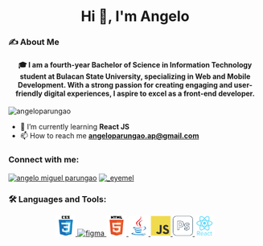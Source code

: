 <h1 align="center">Hi 👋, I'm Angelo</h1>

<h3>✍ About Me</h3>

<h4 align="center">🎓 I am a fourth-year Bachelor of Science in Information Technology student at Bulacan State University, specializing in Web and Mobile Development. With a strong passion for creating engaging and user-friendly digital experiences, I aspire to excel as a front-end developer.</h4>

<p align="left"> <img src="https://komarev.com/ghpvc/?username=angeloparungao&label=Profile%20views&color=0e75b6&style=flat" alt="angeloparungao" /> </p>

- 🌱 I’m currently learning **React JS**
- 📫 How to reach me **angeloparungao.ap@gmail.com**

<h3 align="left">Connect with me:</h3>
<p align="left">
<a href="https://fb.com/angelo miguel parungao" target="blank"><img align="center" src="https://raw.githubusercontent.com/rahuldkjain/github-profile-readme-generator/master/src/images/icons/Social/facebook.svg" alt="angelo miguel parungao" height="30" width="40" /></a>
<a href="https://instagram.com/_eyemel" target="blank"><img align="center" src="https://raw.githubusercontent.com/rahuldkjain/github-profile-readme-generator/master/src/images/icons/Social/instagram.svg" alt="_eyemel" height="30" width="40" /></a>
</p>

<h3 align="left">🛠️ Languages and Tools:</h3>
<p align="center"> <a href="https://www.w3schools.com/css/" target="_blank" rel="noreferrer"> <img src="https://raw.githubusercontent.com/devicons/devicon/master/icons/css3/css3-original-wordmark.svg" alt="css3" width="40" height="40"/> </a> <a href="https://www.figma.com/" target="_blank" rel="noreferrer"> <img src="https://www.vectorlogo.zone/logos/figma/figma-icon.svg" alt="figma" width="40" height="40"/> </a> <a href="https://www.w3.org/html/" target="_blank" rel="noreferrer"> <img src="https://raw.githubusercontent.com/devicons/devicon/master/icons/html5/html5-original-wordmark.svg" alt="html5" width="40" height="40"/> </a> <a href="https://www.java.com" target="_blank" rel="noreferrer"> <img src="https://raw.githubusercontent.com/devicons/devicon/master/icons/java/java-original.svg" alt="java" width="40" height="40"/> </a> <a href="https://developer.mozilla.org/en-US/docs/Web/JavaScript" target="_blank" rel="noreferrer"> <img src="https://raw.githubusercontent.com/devicons/devicon/master/icons/javascript/javascript-original.svg" alt="javascript" width="40" height="40"/> </a> <a href="https://www.photoshop.com/en" target="_blank" rel="noreferrer"> <img src="https://raw.githubusercontent.com/devicons/devicon/master/icons/photoshop/photoshop-line.svg" alt="photoshop" width="40" height="40"/> </a> <a href="https://reactjs.org/" target="_blank" rel="noreferrer"> <img src="https://raw.githubusercontent.com/devicons/devicon/master/icons/react/react-original-wordmark.svg" alt="react" width="40" height="40"/> </a> </p>

